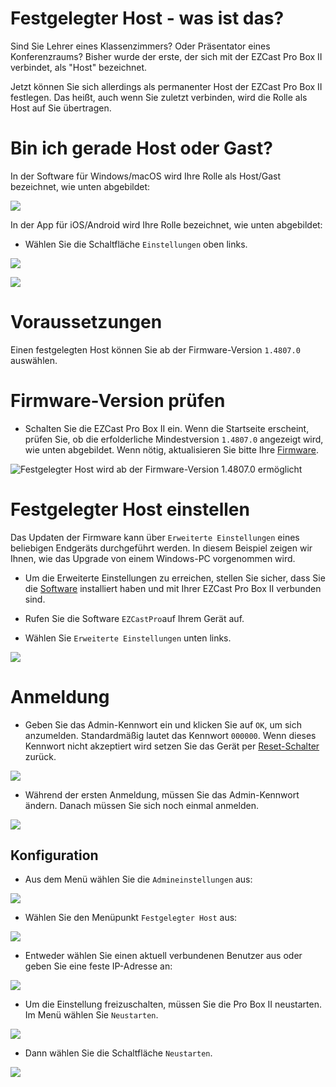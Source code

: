 # Festgelegter Host - was ist das?

Sind Sie Lehrer eines Klassenzimmers? Oder Präsentator eines Konferenzraums? Bisher wurde der erste, der sich mit der EZCast Pro Box II verbindet, als "Host" bezeichnet.

Jetzt können Sie sich allerdings als permanenter Host der EZCast Pro Box II festlegen. Das heißt, auch wenn Sie zuletzt verbinden, wird die Rolle als Host auf Sie übertragen.

# Bin ich gerade Host oder Gast?

In der Software für Windows/macOS wird Ihre Rolle als Host/Gast bezeichnet, wie unten abgebildet:

![](/images/AppRolle-Host.png)

In der App für iOS/Android wird Ihre Rolle bezeichnet, wie unten abgebildet:

* Wählen Sie die Schaltfläche `Einstellungen` oben links.

![](/images/iOS_settings.jpg)

![](/images/ProIIStick_Gast.jpg)

# Voraussetzungen

Einen festgelegten Host können Sie ab der Firmware-Version `1.4807.0` auswählen.

# Firmware-Version prüfen

* Schalten Sie die EZCast Pro Box II ein. Wenn die Startseite erscheint, prüfen Sie, ob die erfolderliche Mindestversion `1.4807.0` angezeigt wird, wie unten abgebildet. Wenn nötig, aktualisieren Sie bitte Ihre [Firmware](firmware-upgrade.md).

![Festgelegter Host wird ab der Firmware-Version 1.4807.0 ermöglicht](/images/ProIIStick_Firmware-Version.1.8617.18.png)

# Festgelegter Host einstellen

Das Updaten der Firmware kann über `Erweiterte Einstellungen` eines beliebigen Endgeräts durchgeführt werden. In diesem Beispiel zeigen wir Ihnen, wie das Upgrade von einem Windows-PC vorgenommen wird.

* Um die Erweiterte Einstellungen zu erreichen, stellen Sie sicher, dass Sie die [Software](quickstart.md#InstallSoftware) installiert haben und mit Ihrer EZCast Pro Box II verbunden sind.

* Rufen Sie die Software `EZCastPro`auf Ihrem Gerät auf.

* Wählen Sie `Erweiterte Einstellungen` unten links.

![](/images/ProII-Win-App-Advanced-Settings.png)

# Anmeldung

* Geben Sie das Admin-Kennwort ein und klicken Sie auf `OK`, um sich anzumelden. Standardmäßig lautet das Kennwort `000000`. Wenn dieses Kennwort nicht akzeptiert wird setzen Sie das Gerät per [Reset-Schalter](reset.md#zurücksetzen-per-reset-schalter) zurück.

![](/images/EZCastII_Login.png)

* Während der ersten Anmeldung, müssen Sie das Admin-Kennwort ändern. Danach müssen Sie sich noch einmal anmelden.

![](/images/new_password.png)

## Konfiguration

* Aus dem Menü wählen Sie die `Admineinstellungen` aus:

![](/images/ezcastpro.II.select.admineinstellungen.png)

* Wählen Sie den Menüpunkt `Festgelegter Host` aus:

![](/images/ezcastpro.II.admineinstellungen.fixedhost.png)

* Entweder wählen Sie einen aktuell verbundenen Benutzer aus oder geben Sie eine feste IP-Adresse an:

![](/images/ProIIStick_Fixedhost.Select.png)

* Um die Einstellung freizuschalten, müssen Sie die Pro Box II neustarten. Im Menü wählen Sie `Neustarten`.

![](/images/prostickII_menu.neustart.png)

* Dann wählen Sie die Schaltfläche `Neustarten`.

![](/images/restart.jpg)

